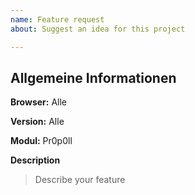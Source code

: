 ```yaml
---
name: Feature request
about: Suggest an idea for this project

---
```


## Allgemeine Informationen
**Browser:** Alle

**Version:** Alle

**Modul:** Pr0p0ll

**Description**
> Describe your feature
